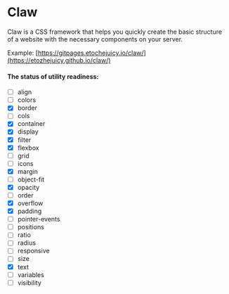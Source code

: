 # Claw

Claw is a CSS framework that helps you quickly create the basic structure of a website with the necessary components on your server.

Example: [https://gitpages.etochejuicy.io/claw/](https://etozhejuicy.github.io/claw/)

#### The status of utility readiness:

- [ ]  align
- [ ]  colors
- [x]  border
- [ ]  cols
- [x]  container
- [x]  display
- [x]  filter
- [x]  flexbox
- [ ]  grid
- [ ]  icons
- [x]  margin
- [ ]  object-fit
- [x]  opacity
- [ ]  order
- [x]  overflow
- [x]  padding
- [ ]  pointer-events
- [ ]  positions
- [ ]  ratio
- [ ]  radius
- [ ]  responsive
- [ ]  size
- [x]  text
- [ ]  variables
- [ ]  visibility
